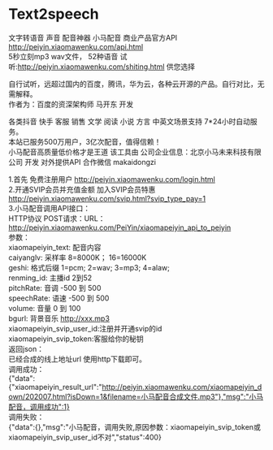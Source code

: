 # Text2speech
文字转语音 声音 配音神器 小马配音 商业产品官方API http://peiyin.xiaomawenku.com/api.html <br/>
5秒立刻mp3 wav文件，  52种语音 试听:http://peiyin.xiaomawenku.com/shiting.html 供您选择<br/>

自行试听，远超过国内的百度，腾讯，华为云，各种云开源的产品。自行对比，无需解释。<br/>
作者为：百度的资深架构师 马开东 开发<br/>

各类抖音 快手 客服 销售 文学 阅读 小说 方言 中英文场景支持 7*24小时自动服务。<br/>
本站已服务500万用户，3亿次配音，值得信赖！<br/> 小马配音高质量低价格才是王道 该工具由 公司企业信息：北京小马未来科技有限公司 开发 对外提供API 合作微信 makaidongzi



1.首先 免费注册用户 http://peiyin.xiaomawenku.com/login.html <br/>
2.开通SVIP会员并充值金额 加入SVIP会员特惠 http://peiyin.xiaomawenku.com/svip.html?svip_type_pay=1<br/>
3.小马配音调用API接口：<br/>
HTTP协议 POST请求：URL：http://peiyin.xiaomawenku.com/PeiYin/xiaomapeiyin_api_to_peiyin<br/>
参数：<br/>
xiaomapeiyin_text: 配音内容<br/>
caiyanglv: 采样率 8=8000K； 16=16000K<br/>
geshi: 格式后缀 1=pcm; 2=wav; 3=mp3; 4=alaw;<br/>
renming_id: 主播id 2到52<br/>
pitchRate: 音调 -500 到 500<br/>
speechRate: 语速 -500 到 500<br/>
volume: 音量 0 到 100<br/>
bgurl: 背景音乐 http://xxx.mp3<br/>
xiaomapeiyin_svip_user_id:注册并开通svip的id<br/>
xiaomapeiyin_svip_token:客服给你的秘钥<br/>
返回json：<br/>
已经合成的线上地址url 使用http下载即可。<br/>
调用成功：<br/>
{"data":{"xiaomapeiyin_result_url":"http://peiyin.xiaomawenku.com/xiaomapeiyin_down/202007.html?isDown=1&filename=小马配音合成文件.mp3"},"msg":"小马配音，调用成功":1}<br/>
调用失败：<br/>
{"data":{},"msg":"小马配音，调用失败,原因参数：xiaomapeiyin_svip_token或xiaomapeiyin_svip_user_id不对","status":400}<br/>
